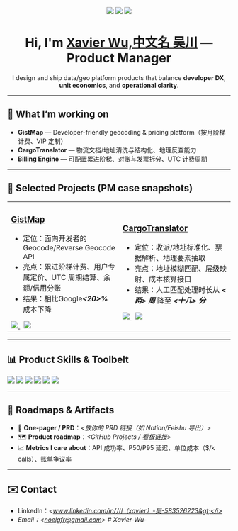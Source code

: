 <!-- 顶部横幅（可换自己的图，或先删掉） -->
<p align="center">
  <img src="https://img.shields.io/badge/Role-Product%20Manager-4B8BFF" />
  <img src="https://img.shields.io/badge/Focus-Geo%20APIs%20%7C%20Billing%20%7C%20Platform-blueviolet" />
  <img src="https://img.shields.io/badge/Location-🌏-brightgreen" />
</p>

<h1 align="center">Hi, I'm <a href="https://github.com/ciby9833">Xavier Wu,中文名 吴川</a> — Product Manager</h1>

<p align="center">
  I design and ship data/geo platform products that balance <b>developer DX</b>, <b>unit economics</b>, and <b>operational clarity</b>.
</p>

---

## 🔭 What I’m working on
- **GistMap** — Developer-friendly geocoding & pricing platform（按月阶梯计费、VIP 定制）
- **CargoTranslator** — 物流文档/地址清洗与结构化、地理反查能力
- **Billing Engine** — 可配置累进阶梯、对账与发票拆分、UTC 计费周期

---

## 🚀 Selected Projects (PM case snapshots)

<table>
  <tr>
    <td width="50%">
      <h3><a href="https://github.com/ciby9833/GistMap">GistMap</a></h3>
      <ul>
        <li>定位：面向开发者的 Geocode/Reverse Geocode API</li>
        <li>亮点：累进阶梯计费、用户专属定价、UTC 周期结算、余额/信用分账</li>
        <li>结果：相比Google<b><i>&lt;20&gt;%</i></b> 成本下降
      </ul>
      <a href="https://github.com/ciby9833/GistMap">
        <img src="https://img.shields.io/badge/Repo-GistMap-black?logo=github"/>
      </a>
      &nbsp;
      <img src="https://img.shields.io/badge/Stack-NestJS%20%7C%20Postgres%20%7C%20PostGIS%20%7C%20FAISS-lightgrey"/>
    </td>
    <td width="50%">
      <h3><a href="https://github.com/ciby9833/translator/tree/main/frontend/src">CargoTranslator</a></h3>
      <ul>
        <li>定位：收派/地址标准化、票据解析、地理要素抽取</li>
        <li>亮点：地址模糊匹配、层级映射、成本核算接口</li>
        <li>结果：人工匹配处理时长从 <b><i>&lt;两&gt; 周</i></b> 降至 <b><i>&lt;十几&gt; 分</i></b></li>
      </ul>
      <a href="https://github.com/ciby9833/CargoTranslator">
        <img src="https://img.shields.io/badge/Repo-CargoTranslator-black?logo=github"/>
      </a>
      &nbsp;
      <img src="https://img.shields.io/badge/Focus-Address%20Clean%20%7C%20RL%20heuristics-blue"/>
    </td>
  </tr>
</table>

---

## 📊 Product Skills & Toolbelt
<p>
  <img src="https://img.shields.io/badge/PM-Jobs%20To%20Be%20Done%20%7C%20PRD%20%7C%20A/B%20-blue" />
  <img src="https://img.shields.io/badge/Analytics-SQL%20%7C%20Amplitude%20%7C%20GA4-success" />
  <img src="https://img.shields.io/badge/Design-Figma%20%7C%20Userflow%20%7C%20Wireframe-ff69b4" />
  <img src="https://img.shields.io/badge/Dev-API%20Design%20%7C%20REST%20%7C%20OpenAPI-informational" />
  <img src="https://img.shields.io/badge/Data-PostgreSQL%20%7C%20PostGIS%20%7C%20DuckDB-lightgrey" />
  <img src="https://img.shields.io/badge/Cloud-AWS%20%7C%20GCP%20%7C%20Vercel-yellow" />
</p>

---

## 🧭 Roadmaps & Artifacts
- 📄 **One-pager / PRD**：<i>&lt;放你的 PRD 链接（如 Notion/Feishu 导出）&gt;</i>  
- 🗺 **Product roadmap**：<i>&lt;GitHub Projects / [看板链接](https://github.com/ciby9833)&gt;</i>  
- 📈 **Metrics I care about**：API 成功率、P50/P95 延迟、单位成本（$/k calls）、账单争议率

---

## ✉️ Contact
- LinkedIn：<i>&lt;www.linkedin.com/in/川（xavier）-吴-583526223&gt;</i>  
- Email：<i>&lt;noelgfr@gmail.com&gt;</i>  # Xavier-Wu-
